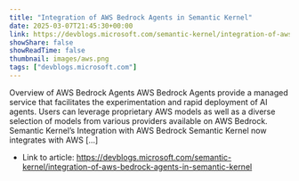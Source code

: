 ```yaml
---
title: "Integration of AWS Bedrock Agents in Semantic Kernel"
date: 2025-03-07T21:45:30+00:00
link: https://devblogs.microsoft.com/semantic-kernel/integration-of-aws-bedrock-agents-in-semantic-kernel
showShare: false
showReadTime: false
thumbnail: images/aws.png
tags: ["devblogs.microsoft.com"]
---
```

Overview of AWS Bedrock Agents AWS Bedrock Agents provide a managed service that facilitates the experimentation and rapid deployment of AI agents. Users can leverage proprietary AWS models as well as a diverse selection of models from various providers available on AWS Bedrock. Semantic Kernel’s Integration with AWS Bedrock Semantic Kernel now integrates with AWS […]

- Link to article: https://devblogs.microsoft.com/semantic-kernel/integration-of-aws-bedrock-agents-in-semantic-kernel